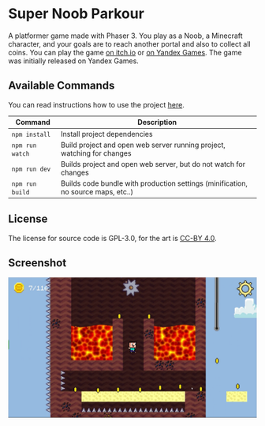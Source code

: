 # Super Noob Parkour

A platformer game made with Phaser 3. You play as a Noob, a Minecraft character, and your goals are to reach another portal and also to collect all coins. You can play the game [on itch.io](https://m039.itch.io/super-noob-parkour) or [on Yandex Games](https://yandex.ru/games/app/208056). The game was initially released on Yandex Games.

## Available Commands

You can read instructions how to use the project [here](docs/README_old.md).

| Command | Description |
|---------|-------------|
| `npm install` | Install project dependencies |
| `npm run watch` | Build project and open web server running project, watching for changes |
| `npm run dev` | Builds project and open web server, but do not watch for changes |
| `npm run build` | Builds code bundle with production settings (minification, no source maps, etc..) |

## License

The license for source code is GPL-3.0, for the art is [CC-BY 4.0](http://creativecommons.org/licenses/by/4.0/).

## Screenshot

![Screenshot](docs/screenshot1.png)


